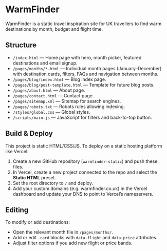 # WarmFinder

WarmFinder is a static travel inspiration site for UK travellers to find warm destinations by month, budget and flight time.

## Structure

- `/index.html` — Home page with hero, month picker, featured destinations and email signup.
- `/pages/months/*.html` — Individual month pages (January–December) with destination cards, filters, FAQs and navigation between months.
- `/pages/blog/index.html` — Blog index page.
- `/pages/blog/post-template.html` — Template for future blog posts.
- `/pages/about.html` — About page.
- `/pages/contact.html` — Contact page.
- `/pages/sitemap.xml` — Sitemap for search engines.
- `/pages/robots.txt` — Robots rules allowing indexing.
- `/styles/global.css` — Global styles.
- `/scripts/main.js` — JavaScript for filters and back-to-top button.

## Build & Deploy

This project is static HTML/CSS/JS. To deploy on a static hosting platform like Vercel:

1. Create a new GitHub repository (`warmfinder-static`) and push these files.
2. In Vercel, create a new project connected to the repo and select the **Static HTML** preset.
3. Set the root directory to `/` and deploy.
4. Add your custom domains (e.g. warmfinder.co.uk) in the Vercel dashboard and update your DNS to point to Vercel’s nameservers.

## Editing

To modify or add destinations:
- Open the relevant month file in `/pages/months/`.
- Add or edit `.card` blocks with `data-flight` and `data-price` attributes.
- Adjust filter options if you add new flight or price bands.
